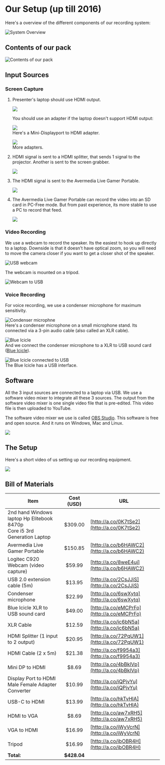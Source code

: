 # Our Setup (up till 2016)

Here's a overview of the different components of our recording system:

![System Overview](./images/system_layout.jpg)

## Contents of our pack

![Contents of our pack](./images/contents_of_pack.jpg)

## Input Sources

### Screen Capture

1. Presenter's laptop should use HDMI output.

	![](images/01_hdmi_output.jpg)
	
	You should use an adapter if the laptop doesn't support HDMI output:
	
	![](images/02_minidp_to_htmi_output.jpg)<br>
	Here's a Mini-Displayport to HDMI adapter.
	
	![](images/video_adapters.jpg)<br>
	More adapters.

2. HDMI signal is sent to a HDMI splitter, that sends 1 signal to the projector. Another is sent to the screen grabber.

	![](images/03_hdmi_splitter_annotated.png)

3. The HDMI signal is sent to the Avermedia Live Gamer Portable.

	![](images/04_avermedia_lgp.jpg)

4. The Avermedia Live Gamer Portable can record the video into an SD card in PC-Free mode. But from past experience, its more stable to use a PC to record that feed.

	![](images/05_from_avermedia.png)

### Video Recording

We use a webcam to record the speaker. Its the easiest to hook up directly to a laptop. Downside is that it doesn't have optical zoom, so you will need to move the camera closer if you want to get a closer shot of the speaker.

![USB webcam](images/06_webcam.jpg)

The webcam is mounted on a tripod.

![Webcam to USB](images/07_webcam_to_usb.png)

### Voice Recording

For voice recording, we use a condenser microphone for maximum sensitivity.

![Condenser microphne](images/08_condenser_mic.jpg)<br>
Here's a condenser microphone on a small microphone stand. Its connected via a 3-pin audio cable (also called an XLR cable).

![Blue Icicle](images/09_blue_icicle.jpg)<br>
And we connect the condenser microphone to a XLR to USB sound card ([Blue Icicle](https://www.amazon.com/Blue-Icicle-XLR-Converter-Preamp/dp/B001EW5YQS)).

![Blue Icicle connected to USB](images/10_blue_icicle_to_usb.jpg)<br>
The Blue Icicle has a USB interface.

## Software

All the 3 input sources are connected to a laptop via USB. We use a software video mixer to integrate all these 3 sources. The output from the software video mixer is one single video file that is pre-edited. This video file is then uploaded to YouTube.

The software video mixer we use is called [OBS Studio](https://obsproject.com). This software is free and open source. And it runs on Windows, Mac and Linux.

[![](https://obsproject.com/assets/images/studio_mode.png)](https://obsproject.com)

## The Setup

Here's a short video of us setting up our recording equipment.

[![](https://i.ytimg.com/vi/KVbnX0kicyk/0.jpg)](https://www.youtube.com/watch?v=KVbnX0kicyk&list=PLECEw2eFfW7iLdETDRhVcGcX4HXGLLCIK&index=1)

## Bill of Materials

Item | Cost (USD) | URL
-----|:----------:|-----
2nd hand Windows laptop Hp Elitebook 8470p<br>Core i5 3rd Generation Laptop | $309.00 | [http://a.co/0K7tSe2](http://a.co/0K7tSe2)
Avermedia Live Gamer Portable	| $150.85	| [http://a.co/b6HAWC2](http://a.co/b6HAWC2)
Logitec C920 Webcam (video capture)	| $59.99 | [http://a.co/8weE4uj](http://a.co/b6HAWC2)
USB 2.0 extension cable (5m) | $13.95 | [http://a.co/2CsJJiS](http://a.co/2CsJJiS)
Condenser microphone | $22.99 | [http://a.co/6swXytq](http://a.co/6swXytq)
Blue Icicle XLR to USB sound card | $49.00 | [http://a.co/eMCPrFo](http://a.co/eMCPrFo)
XLR Cable | $12.59 | [http://a.co/ic6bN5a](http://a.co/ic6bN5a)
HDMI Splitter (1 input to 2 output) | $20.95 | [http://a.co/72PqUW1](http://a.co/72PqUW1)
HDMI Cable (2 x 5m) | $21.38 | [http://a.co/f9954a3](http://a.co/f9954a3)
Mini DP to HDMI | $8.69	 | [http://a.co/4bBklVp](http://a.co/4bBklVp)
Display Port to HDMI Male Female Adapter Converter | $10.99 | [http://a.co/iQPjvYu](http://a.co/iQPjvYu)
USB-C to HDMI | $13.99 | [http://a.co/hkTvHlA](http://a.co/hkTvHlA)
HDMI to VGA | $8.69 | [http://a.co/aw7xRH5](http://a.co/aw7xRH5)
VGA to HDMI | $16.99 | [http://a.co/iWyVcrN](http://a.co/iWyVcrN)
Tripod | $16.99 | [http://a.co/ibOBR4H](http://a.co/ibOBR4H)
| **Total:** | **$428.04**
